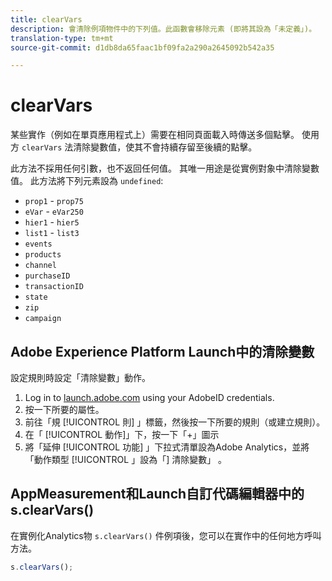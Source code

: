 ```yaml
---
title: clearVars
description: 會清除例項物件中的下列值。此函數會移除元素 (即將其設為「未定義」)。
translation-type: tm+mt
source-git-commit: d1db8da65faac1bf09fa2a290a2645092b542a35

---
```



# clearVars

某些實作（例如在單頁應用程式上）需要在相同頁面載入時傳送多個點擊。 使用方 `clearVars` 法清除變數值，使其不會持續存留至後續的點擊。

此方法不採用任何引數，也不返回任何值。 其唯一用途是從實例對象中清除變數值。 此方法將下列元素設為 `undefined`:

* `prop1` - `prop75`
* `eVar` - `eVar250`
* `hier1` - `hier5`
* `list1` - `list3`
* `events`
* `products`
* `channel`
* `purchaseID`
* `transactionID`
* `state`
* `zip`
* `campaign`

## Adobe Experience Platform Launch中的清除變數

設定規則時設定「清除變數」動作。

1. Log in to [launch.adobe.com](https://launch.adobe.com) using your AdobeID credentials.
2. 按一下所要的屬性。
3. 前往「規 [!UICONTROL 則] 」標籤，然後按一下所要的規則（或建立規則）。
4. 在「 [!UICONTROL 動作]」下，按一下「+」圖示
5. 將「延伸 [!UICONTROL 功能] 」下拉式清單設為Adobe Analytics，並將「動作類型 [!UICONTROL 」設為「] 清除變數」 。

## AppMeasurement和Launch自訂代碼編輯器中的s.clearVars()

在實例化Analytics物 `s.clearVars()` 件例項後，您可以在實作中的任何地方呼叫方法。

```js
s.clearVars();
```
